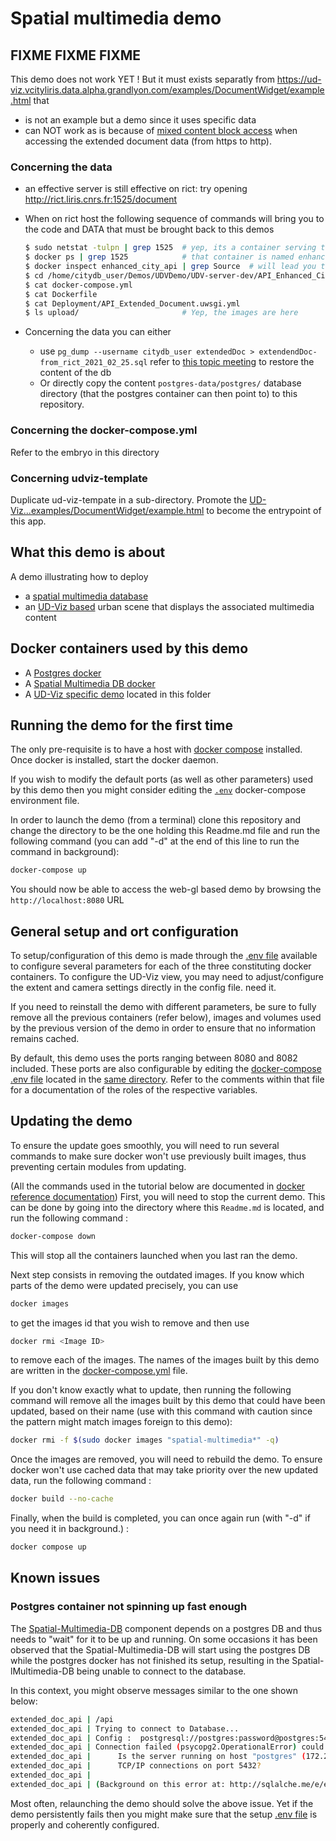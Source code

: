 # Spatial multimedia demo

## FIXME FIXME FIXME

This demo does not work YET !
But it must exists separatly from
https://ud-viz.vcityliris.data.alpha.grandlyon.com/examples/DocumentWidget/example.html that
 - is not an example but a demo since it uses specific data
 - can NOT work as is because of 
   [mixed content block access](https://developer.mozilla.org/en-US/docs/Web/Security/Mixed_content)
   when accessing the extended document data (from https to http).

### Concerning the data

- an effective server is still effective on rict: try opening
  http://rict.liris.cnrs.fr:1525/document
- When on rict host the following sequence of commands will bring you to
  the code and DATA that must be brought back to this demos
  
  ```bash
  $ sudo netstat -tulpn | grep 1525  # yep, its a container serving the content
  $ docker ps | grep 1525            # that container is named enhanced_city_api
  $ docker inspect enhanced_city_api | grep Source  # will lead you to
  $ cd /home/citydb_user/Demos/UDVDemo/UDV-server-dev/API_Enhanced_City
  $ cat docker-compose.yml
  $ cat Dockerfile
  $ cat Deployment/API_Extended_Document.uwsgi.yml
  $ ls upload/                       # Yep, the images are here
  ```

- Concerning the data you can either
  - use
    `pg_dump --username citydb_user extendedDoc > extendendDoc-from_rict_2021_02_25.sql`
    refer to
    [this topic meeting](https://github.com/VCityTeam/VCity/blob/master/Topic_Meetings/2021/2021_02_25_HBO_CGA_EBO.md)
    to restore the content of the db
  - Or directly copy the content `postgres-data/postgres/` database
    directory (that the postgres container can then point to) to this
    repository.

### Concerning the docker-compose.yml

Refer to the embryo in this directory

### Concerning udviz-template

Duplicate ud-viz-tempate in a sub-directory.
Promote the [UD-Viz...examples/DocumentWidget/example.html](https://github.com/VCityTeam/UD-Viz/blob/master/examples/DocumentWidget/example.html)
to become the entrypoint of this app.

## What this demo is about

A demo illustrating how to deploy

- a [spatial multimedia database](https://github.com/VCityTeam/Spatial-Multimedia-DB)
- an [UD-Viz based](https://github.com/VCityTeam/UD-Viz-Template) urban scene
  that displays the associated multimedia content

## Docker containers used by this demo

- A [Postgres docker](https://hub.docker.com/_/postgres)
- A [Spatial Multimedia DB docker](https://github.com/VCityTeam/Spatial-Multimedia-DB-docker)
- A [UD-Viz specific demo](https://github.com/VCityTeam/UD-Viz) located in this folder

## Running the demo for the first time

The only pre-requisite is to have a host with
[docker compose](https://docs.docker.com/compose/)
installed. Once docker is installed, start the docker daemon.

If you wish to modify the default ports (as well as other parameters) used by
this demo then you might consider editing the [`.env`](.env) docker-compose
environment file.

In order to launch the demo (from a terminal) clone this repository and
change the directory to be the one holding this Readme.md file and run the
following command (you can add "-d" at the end of this line to run the command in background):

```bash
docker-compose up
```

You should now be able to access the web-gl based demo by browsing the 
`http://localhost:8080` URL

## General setup and ort configuration

To setup/configuration of this demo is made through the [.env file](.env)
available to configure several parameters for each of the three constituting
docker containers. To configure the UD-Viz view, you may need to
adjust/configure the extent and camera settings directly in the config file.
need it.

If you need to reinstall the demo with different parameters, be sure to fully
remove all the previous containers (refer below), images and volumes used by
the previous version of the demo in order to ensure that no information remains 
cached.

By default, this demo uses the ports ranging between 8080 and 8082 included.
These ports are also configurable by editing the
[docker-compose .env file](https://docs.docker.com/compose/env-file/)
located in the [same directory](.env). Refer to the comments within that file
for a documentation of the roles of the respective variables.

## Updating the demo

To ensure the update goes smoothly, you will need to run several commands to
make sure docker won't use previously built images, thus preventing certain
modules from updating.

(All the commands used in the tutorial below are documented in
[docker reference documentation](https://docs.docker.com/reference/))
First, you will need to stop the current demo.
This can be done by going into the directory where this `Readme.md` is located, 
and run the following command :

```bash
docker-compose down
```

This will stop all the containers launched when you last ran the demo.

Next step consists in removing the outdated images. If you know which parts
of the demo were updated precisely, you can use

```bash
docker images
```

to get the images id that you wish to remove and then use

```bash
docker rmi <Image ID>
```

to remove each of the images. The names of the images built by this demo
are written in the [docker-compose.yml](./docker-compose.yml) file.

If you don't know exactly what to update, then running the following command
will remove all the images built by this demo that could have been updated,
based on their name (use with this command with caution since the pattern
might match images foreign to this demo):

```bash
docker rmi -f $(sudo docker images "spatial-multimedia*" -q)
```

Once the images are removed, you will need to rebuild the demo. To ensure
docker won't use cached data that may take priority over the new updated data,
run the following command :

```bash
docker build --no-cache
```

Finally, when the build is completed, you can once again run (with "-d" if you need it in background.) :

```bash
docker compose up
```

## Known issues

### Postgres container not spinning up fast enough

The [Spatial-Multimedia-DB](https://github.com/VCityTeam/Spatial-Multimedia-DB)
component depends on a postgres DB and thus needs to "wait" for it to be up
and running. On some occasions it has been observed that the
Spatial-Multimedia-DB will start using the postgres DB while the postgres
docker has not finished its setup, resulting in the Spatial-lMultimedia-DB being
unable to connect to the database.

In this context, you might observe messages similar to the one shown below:

```bash
extended_doc_api | /api
extended_doc_api | Trying to connect to Database...
extended_doc_api | Config :  postgresql://postgres:password@postgres:5432/extendedDoc
extended_doc_api | Connection failed (psycopg2.OperationalError) could not connect to server: Connection refused
extended_doc_api |      Is the server running on host "postgres" (172.22.0.2) and accepting
extended_doc_api |      TCP/IP connections on port 5432?
extended_doc_api | 
extended_doc_api | (Background on this error at: http://sqlalche.me/e/e3q8)
```

Most often, relaunching the demo should solve the above issue.
Yet if the demo persistently fails then you might make sure that
the setup [.env file](.env) is properly and coherently configured.
